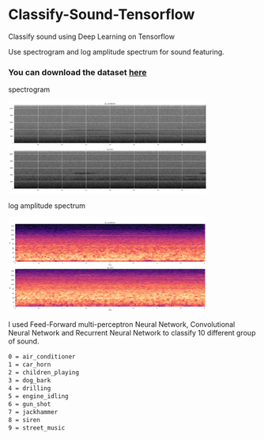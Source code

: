 # Classify-Sound-Tensorflow
Classify sound using Deep Learning on Tensorflow

Use spectrogram and log amplitude spectrum for sound featuring.

### You can download the dataset [here](https://serv.cusp.nyu.edu/projects/urbansounddataset/urbansound8k.html)

spectrogram

<img src="spectogram.png" width="400">

log amplitude spectrum

<img src="log.png" width="400">

I used Feed-Forward multi-perceptron Neural Network, Convolutional Neural Network and Recurrent Neural Network to classify 10 different group of sound.
```text
0 = air_conditioner
1 = car_horn
2 = children_playing
3 = dog_bark
4 = drilling
5 = engine_idling
6 = gun_shot
7 = jackhammer
8 = siren
9 = street_music
```
